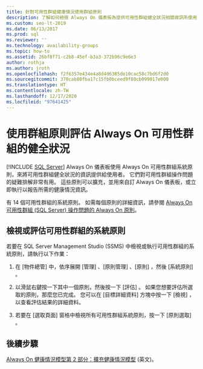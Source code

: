 ```yaml
---
title: 針對可用性群組健康情況使用群組原則
description: 了解如何檢視 Always On 儀表板為提供可用性群組健全狀況相關資訊所使用的群組系統原則。
ms.custom: seo-lt-2019
ms.date: 06/13/2017
ms.prod: sql
ms.reviewer: ''
ms.technology: availability-groups
ms.topic: how-to
ms.assetid: 26bf8f71-c2b8-45ef-b3a3-372b96c9e6e3
author: rothja
ms.author: jroth
ms.openlocfilehash: f2f6357e434e4a8d4d6385de10cac58c7bd6f2d0
ms.sourcegitcommit: 370cab80fba17c15fb0bceed9f80cb099017e000
ms.translationtype: HT
ms.contentlocale: zh-TW
ms.lasthandoff: 12/17/2020
ms.locfileid: "97641425"
---
```

# <a name="evaluate-health-of-the-always-on-availability-group-using-group-policies"></a>使用群組原則評估 Always On 可用性群組的健全狀況
[!INCLUDE [SQL Server](../../../includes/applies-to-version/sqlserver.md)]
  Always On 儀表板使用 Always On 可用性群組系統原則，來將可用性群組健全狀況的資訊提供給使用者。 它們對可用性群組操作問題的疑難排解非常有用。 這些原則可以擴充，並用來自訂 Always On 儀表板，或立即執行以報告所需的健康情況資訊。  
  
 有 14 個可用性群組的系統原則。 如需每個原則的詳細資訊，請參閱 [Always On 可用性群組 (SQL Server) 操作問題的 Always On 原則](always-on-policies-for-operational-issues-always-on-availability.md)。  
  
## <a name="view-or-evaluate-availability-groups-system-policies"></a>檢視或評估可用性群組的系統原則  
 若要在 SQL Server Management Studio (SSMS) 中檢視或執行可用性群組的系統原則，請執行以下作業：  
  
1.  在 [物件總管]  中，依序展開 [管理]  、[原則管理]  、[原則]  ，然後 [系統原則]  。  
  
2.  以滑鼠右鍵按一下其中一個原則，然後按一下 [評估]  。 如果您想要評估所選取的原則，那麼您已完成。 您可以在 [目標詳細資料]  方塊中按一下 [檢視]  ，以查看評估結果的詳細資料。  
  
3.  若要在 [選取頁面]  窗格中檢視所有可用性群組系統原則，按一下 [原則選取]  。  
  
## <a name="next-steps"></a>後續步驟  
 [Always On 健康情況模型第 2 部分：擴充健康情況模型](/archive/blogs/sqlalwayson/the-alwayson-health-model-part-2-extending-the-health-model) \(英文\)。   
  
